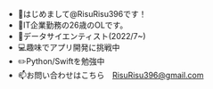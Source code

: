 - 👋はじめまして@RisuRisu396です！
- 👀IT企業勤務の26歳のOLです。
- 🌱データサイエンティスト(2022/7~)
- 💻趣味でアプリ開発に挑戦中
- ✏️Python/Swiftを勉強中
- 📫お問い合わせはこちら　RisuRisu396@gmail.com

<!---
RisuRisu396/RisuRisu396 is a ✨ special ✨ repository because its `README.md` (this file) appears on your GitHub profile.
You can click the Preview link to take a look at your changes.
--->

